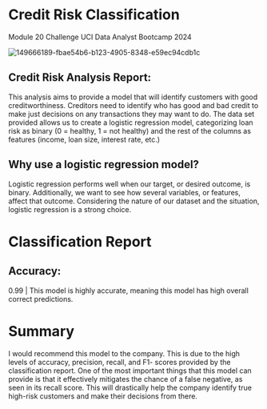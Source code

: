 # Credit Risk Classification
Module 20 Challenge UCI Data Analyst Bootcamp 2024


![149666189-fbae54b6-b123-4905-8348-e59ec94cdb1c](https://github.com/Adykey79/credit-risk-classification/assets/149746353/9191d34f-ec9a-47d5-8b90-eff0d8b7f0f9)


## Credit Risk Analysis Report: 
This analysis aims to provide a model that will identify customers with good creditworthiness. Creditors need to identify who has good and bad credit to make just decisions on any transactions they may want to do. The data set provided allows us to create a logistic regression model, categorizing loan risk as binary (0 = healthy, 1 = not healthy) and the rest of the columns as features (income, loan size, interest rate, etc.)

## Why use a logistic regression model? 
Logistic regression performs well when our target, or desired outcome, is binary. Additionally, we want to see how several variables, or features, affect that outcome. Considering the nature of our dataset and the situation, logistic regression is a strong choice.

# Classification Report

## Accuracy: 
0.99 | This model is highly accurate, meaning this model has high overall correct predictions.

# Summary

I would recommend this model to the company. This is due to the high levels of accuracy, precision, recall, and F1- scores provided by the classification report. One of the most important things that this model can provide is that it effectively mitigates the chance of a false negative, as seen in its recall score. This will drastically help the company identify true high-risk customers and make their decisions from there.

